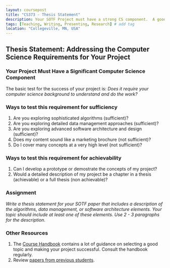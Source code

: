 ```yaml
---
layout: coursepost
title: "CS373 - Thesis Statement"
description: Your SOTF Project must have a strong CS component.  A good thesis statement assists you in ensuring this requirement.
tags: [Teaching, Writing, Presenting, Research] # add tag
location: "Collegeville, MN, USA"
---
```


## Thesis Statement: Addressing the Computer Science Requirements for Your Project

### Your Project Must Have a Significant Computer Science Component
The basic test for the success of your project is: _Does it require your computer science background to understand and do the work?_

### Ways to test this requirement for sufficiency
1. Are you exploring sophisticated algorithms (sufficient)?
1. Are you exploring detailed data management approaches (sufficient)? 
1. Are you exploring advanced software architecture and design (sufficient)?
1. Does my content sound like a marketing brochure (not sufficient)?
1. Do I cover many concepts at a very high level (not sufficient)?

### Ways to test this requirement for achievability
1. Can I develop a prototype or demostrate the concepts of my project?
1. Would a detailed description of my project be a chapter in a thesis (achievable) or a full thesis (non achievable)?

### Assignment
_Write a thesis statement for your SOTF paper that includes a description of the algorithms, data management, or software architecture elements.  Your topic should include at least one of these elements.  Use 2 - 3 paragraphs for the description._

### Other Resources
1. The [Course Handbook](./CSCI373CourseHandbookLatestEdition.pdf) contains a lot of guidance on selecting a good topic and making your project successful. Consult the handbook regularly.
1. Review [papers from previous students](./SamplePapers/SOTFPaperList.md).